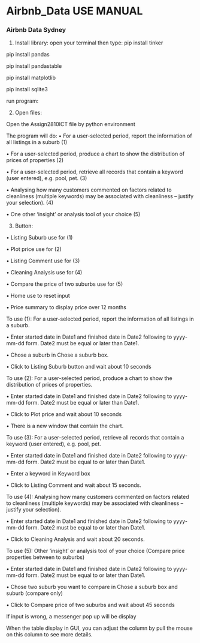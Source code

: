 # Airbnb_Data USE MANUAL

### Airbnb Data Sydney
1.	Install library:
open your terminal then type:
pip install tinker

pip install pandas

pip install pandastable

pip install matplotlib

pip install sqlite3

run program:

2.	Open files:

Open the Assign2810ICT file by python environment

The program will do:
•	For a user-selected period, report the information of all listings in a suburb (1)

•	For a user-selected period, produce a chart to show the distribution of prices of properties (2)

•	For a user-selected period, retrieve all records that contain a keyword (user entered), e.g. pool, pet. (3)

•	Analysing how many customers commented on factors related to cleanliness (multiple keywords) may be associated with cleanliness – justify your selection). (4)

•	One other ‘insight’ or analysis tool of your choice (5)

3.	Button:

•	Listing Suburb use for (1)

•	Plot price use for (2)

•	Listing Comment use for (3)

•	Cleaning Analysis use for (4)

•	Compare the price of two suburbs use for (5)

•	Home use to reset input

•	Price summary to display price over 12 months

To use (1): For a user-selected period, report the information of all listings in a suburb.

•	Enter started  date in Date1 and finished date in Date2 following to yyyy-mm-dd form. Date2 must be equal or later than Date1.

•	Chose a suburb in Chose a suburb box.

•	Click to Listing Suburb button and wait about 10 seconds

To use (2): For a user-selected period, produce a chart to show the distribution of prices of properties.

•	Enter started date in Date1 and finished date in Date2 following to yyyy-mm-dd form. Date2 must be equal or later than Date1.

•	Click to Plot price and wait about 10 seconds

•	There is a new window that contain the chart.

To use (3): For a user-selected period, retrieve all records that contain a keyword (user entered), e.g. pool, pet.

•	Enter started date in Date1 and finished date in Date2 following to yyyy-mm-dd form. Date2 must be equal to or later than Date1.

•	Enter a keyword in Keyword box

•	Click to Listing Comment and wait about 15 seconds.

To use (4): Analysing how many customers commented on factors related to cleanliness (multiple keywords) may be associated with cleanliness – justify your selection).

•	Enter started date in Date1 and finished date in Date2 following to yyyy-mm-dd form. Date2 must be equal to or later than Date1.

•	Click to Cleaning Analysis and wait about 20 seconds.

To use (5): Other ‘insight’ or analysis tool of your choice (Compare price properties between to suburbs)

•	Enter started date in Date1 and finished date in Date2 following to yyyy-mm-dd form. Date2 must be equal to or later than Date1.

•	Chose two suburb you want to compare in Chose a suburb box and suburb (compare only)

•	Click to Compare price of two suburbs and wait about 45 seconds

If input is wrong, a messenger pop up will be display

When the table display in GUI, you can adjust the column by pull the mouse on this column to see more details.
